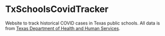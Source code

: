 # TxSchoolsCovidTracker
Website to track historical COVID cases in Texas public schools. All data is from [Texas Department of Health and Human Services](https://dshs.texas.gov/coronavirus/schools/texas-education-agency/). 

